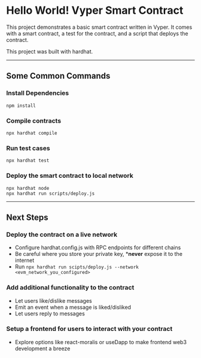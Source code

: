 # Hello World! Vyper Smart Contract

This project demonstrates a basic smart contract written in Vyper. It comes with a smart contract, a test for the contract, and a script that deploys the contract.

This project was built with hardhat.

---

## Some Common Commands

### Install Dependencies
```shell
npm install
```

### Compile contracts
```shell
npx hardhat compile
```

### Run test cases
```shell
npx hardhat test
```

### Deploy the smart contract to local network
```shell
npx hardhat node
npx hardhat run scripts/deploy.js
```

---

## Next Steps

### Deploy the contract on a live network
 - Configure hardhat.config.js with RPC endpoints for different chains
 - Be careful where you store your private key, ***never** expose it to the internet
 - Run `npx hardhat run scipts/deploy.js --network <evm_network_you_configured>`

### Add additional functionality to the contract
 - Let users like/dislike messages
 - Emit an event when a message is liked/disliked
 - Let users reply to messages

### Setup a frontend for users to interact with your contract
 - Explore options like react-moralis or useDapp to make frontend web3 development a breeze
    